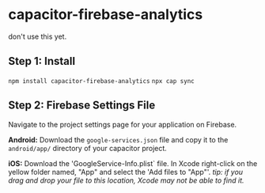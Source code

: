 # capacitor-firebase-analytics

don't use this yet.


## Step 1: Install
`npm install capacitor-firebase-analytics`
`npx cap sync`

## Step 2: Firebase Settings File
Navigate to the project settings page for your application on Firebase.

**Android:** Download the `google-services.json` file and copy it to the `android/app/` directory of your capacitor project.

**iOS:** Download the 'GoogleService-Info.plist` file. In Xcode right-click on the yellow folder named, "App" and select the 'Add files to "App"'. *tip: if you drag and drop your file to this location, Xcode may not be able to find it.*

